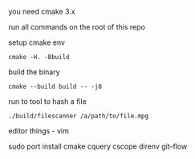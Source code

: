you need cmake 3.x

run all commands on the root of this repo

setup cmake env

    cmake -H. -Bbuild


build the binary

    cmake --build build -- -j8


run to tool to hash a file

    ./build/filescanner /a/path/to/file.mpg



editor things - vim 

sudo port install cmake cquery cscope direnv git-flow